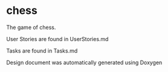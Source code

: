 # chess
The game of chess.

User Stories are found in UserStories.md

Tasks are found in Tasks.md

Design document was automatically generated using Doxygen


